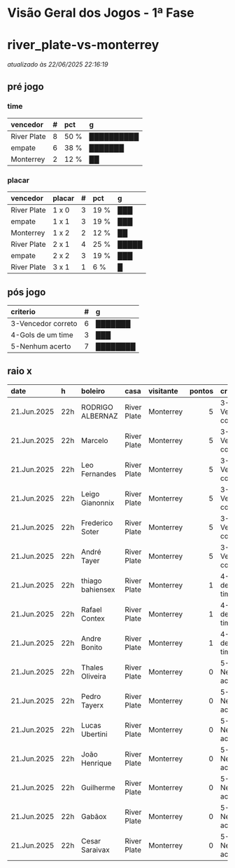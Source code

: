 # Visão Geral dos Jogos - 1ª Fase

# river_plate-vs-monterrey

_atualizado às 22/06/2025 22:16:19_

## pré jogo

### time

| vencedor    |   # | pct   | g          |
|:------------|----:|:------|:-----------|
| River Plate |   8 | 50 %  | ██████████ |
| empate      |   6 | 38 %  | ███████    |
| Monterrey   |   2 | 12 %  | ██         |

### placar

| vencedor    | placar   |   # | pct   | g     |
|:------------|:---------|----:|:------|:------|
| River Plate | 1 x 0    |   3 | 19 %  | ███   |
| empate      | 1 x 1    |   3 | 19 %  | ███   |
| Monterrey   | 1 x 2    |   2 | 12 %  | ██    |
| River Plate | 2 x 1    |   4 | 25 %  | █████ |
| empate      | 2 x 2    |   3 | 19 %  | ███   |
| River Plate | 3 x 1    |   1 | 6 %   | █     |

## pós jogo

| criterio           |   # | g        |
|:-------------------|----:|:---------|
| 3-Vencedor correto |   6 | ███████  |
| 4-Gols de um time  |   3 | ███      |
| 5-Nenhum acerto    |   7 | ████████ |

## raio x

| date        | h   | boleiro          | casa        | visitante   |   pontos | criteiro           | bol_placar   | bol_time    | real_placar   | real_time   |
|:------------|:----|:-----------------|:------------|:------------|---------:|:-------------------|:-------------|:------------|:--------------|:------------|
| 21.Jun.2025 | 22h | RODRIGO ALBERNAZ | River Plate | Monterrey   |        5 | 3-Vencedor correto | 2 x 2        | empate      | 0 x 0         | empate      |
| 21.Jun.2025 | 22h | Marcelo          | River Plate | Monterrey   |        5 | 3-Vencedor correto | 1 x 1        | empate      | 0 x 0         | empate      |
| 21.Jun.2025 | 22h | Leo Fernandes    | River Plate | Monterrey   |        5 | 3-Vencedor correto | 1 x 1        | empate      | 0 x 0         | empate      |
| 21.Jun.2025 | 22h | Leigo Gianonnix  | River Plate | Monterrey   |        5 | 3-Vencedor correto | 2 x 2        | empate      | 0 x 0         | empate      |
| 21.Jun.2025 | 22h | Frederico Soter  | River Plate | Monterrey   |        5 | 3-Vencedor correto | 1 x 1        | empate      | 0 x 0         | empate      |
| 21.Jun.2025 | 22h | André Tayer      | River Plate | Monterrey   |        5 | 3-Vencedor correto | 2 x 2        | empate      | 0 x 0         | empate      |
| 21.Jun.2025 | 22h | thiago bahiensex | River Plate | Monterrey   |        1 | 4-Gols de um time  | 1 x 0        | River Plate | 0 x 0         | empate      |
| 21.Jun.2025 | 22h | Rafael Contex    | River Plate | Monterrey   |        1 | 4-Gols de um time  | 1 x 0        | River Plate | 0 x 0         | empate      |
| 21.Jun.2025 | 22h | Andre Bonito     | River Plate | Monterrey   |        1 | 4-Gols de um time  | 1 x 0        | River Plate | 0 x 0         | empate      |
| 21.Jun.2025 | 22h | Thales Oliveira  | River Plate | Monterrey   |        0 | 5-Nenhum acerto    | 2 x 1        | River Plate | 0 x 0         | empate      |
| 21.Jun.2025 | 22h | Pedro Tayerx     | River Plate | Monterrey   |        0 | 5-Nenhum acerto    | 1 x 2        | Monterrey   | 0 x 0         | empate      |
| 21.Jun.2025 | 22h | Lucas Ubertini   | River Plate | Monterrey   |        0 | 5-Nenhum acerto    | 1 x 2        | Monterrey   | 0 x 0         | empate      |
| 21.Jun.2025 | 22h | João Henrique    | River Plate | Monterrey   |        0 | 5-Nenhum acerto    | 2 x 1        | River Plate | 0 x 0         | empate      |
| 21.Jun.2025 | 22h | Guilherme        | River Plate | Monterrey   |        0 | 5-Nenhum acerto    | 2 x 1        | River Plate | 0 x 0         | empate      |
| 21.Jun.2025 | 22h | Gabãox           | River Plate | Monterrey   |        0 | 5-Nenhum acerto    | 3 x 1        | River Plate | 0 x 0         | empate      |
| 21.Jun.2025 | 22h | Cesar Saraivax   | River Plate | Monterrey   |        0 | 5-Nenhum acerto    | 2 x 1        | River Plate | 0 x 0         | empate      |